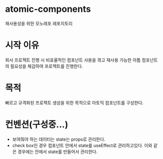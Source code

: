 # atomic-components
재사용성을 위한 모노레포 레포지토리

# 시작 이유
회사 프로젝트 진행 시 비효율적인 컴포넌트 사용을 겪고 재사용 가능한 아톰 컴포넌트의 필요성을 체감하여 프로젝트를 진행한다.

# 목적
빠르고 규격화된 프로젝트 생성을 위한 목적으로 아토믹 컴포넌트를 구성한다.

# 컨벤션(구성중...)
-  보여줘야 하는 데이터는 state는 props로 관리한다. 
-  check box인 경우 컴포넌트 안에서 state를 useEffect로 관리하고있다. 이와 같은 경우에는 안에서 state를 만들어서 관리한다.

